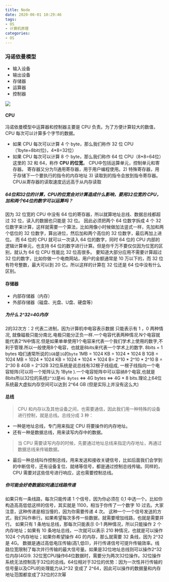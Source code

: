 ```yaml
---
title: Node
date: 2020-06-01 10:29:46
tags:
- OS
- 计算机原理
categories:
- OS
---
```

### 冯诺依曼模型
* 输入设备
* 输出设备
* 存储器
* 运算器
* 控制器

![](./fengnuoyiman.jpg)

#### CPU
冯诺依曼模型中运算器和控制器主要是 CPU 负责。为了方便计算较大的数值，CPU 每次可以计算多个字节的数据。
* 如果 CPU 每次可以计算 4 个 byte，那么我们称作 32 位 CPU（1byte=8bit(位)，4*8=32位）
* 如果 CPU 每次可以计算 8 个 byte，那么我们称作 64 位 CPU（8*8=64位）
这里的 32 和 64，称作 **CPU 的位宽**。
CPU中包括运算单元，控制单元和寄存器。
寄存器又分为1)通用寄存器，用于用户编程使用。2) 特殊寄存器，用于存储下一个要执行的指令的内存地址 3) 读取到的指令会放到指令寄存器。
CPU从寄存器的读取速度远远高于从内存读取

##### 64位和32位的计算，CPU的位宽会对计算造成什么影响，要用32位宽的 CPU，加和两个64位的数字可以运算吗？
因为 32 位宽的 CPU 中没有 64 位的寄存器，所以就算地址总线、数据总线都超过 32 位，读入的数据也只能是 32 位。
因此必须把两个 64 位数字拆成 4 个 32 位数字来计算，这样就需要一个算法，比如用像小时候做加法竖式一样，先加和两个低位的 32 位数字，算出进位，然后加和两个高位的 32 位数字，最后再加上进位。
而 64 位的 CPU 就可以一次读入 64 位的数字，同时 64 位的 CPU 内部的逻辑计算单元，也支持 64 位的数字进行计算。但是你千万不要仅仅因为位宽的区别，就认为 64 位 CPU 性能比 32 位高很多。
要知道大部分应用不需要计算超过 32 位的数字，比如你做一个电商网站，用户的金额通常是 10 万以下的，而 32 位有符号整数，最大可以到 20 亿。所以这样的计算在 32 位还是 64 位中没有什么区别。

#### 存储器
* 内部存储器（内存）
* 外部存储器（磁盘、光盘、U盘、硬盘等）

##### 为什么 2^32=4G内存
2的32次方：2 代表二进制，因为计算机中电容表示数据 只能表示有 1 ，0  两种情况, 就像磁极只能分南北.电极只能分正负一样.一个电容代表两种情况.N个电容就能代表2^N中情况.但是如果单单使用1个电容来代表一个我们学术上使用的数字,不利于管理.所以一般使用8个电容，也就是8bits来代表一个学术上的数字. 8bits = 1 bytes 咱们通常所说的`1GB`是`1G`的`byte`
1MB = 1024 KB = 1024 * 1024 B
1GB = 1024 MB = 1024 * 1024 KB = 1024 * 1024 * 1024 B= 2^10 * 2^10 * 2^10 B = 2^30 B
4GB = 2^32B
32位系统是说总线有32根子线组成, 一根子线指向一个电容矩阵(可以将一个矩阵认为 1Byte ).一个电容矩阵中可以容纳8个电容,也就是 8bits所以32位的系统`2^32`是`4G Bytes`   <=>   4G bytes   <=>  4G * 8 bits.理论上64位系统最大虚拟内存空间可以达到 2^64 GB (但是实际上并没有这么大)

#### 总线
> CPU 和内存以及其他设备之间，也需要通信，因此我们用一种特殊的设备进行控制，就是总线。总线分成 3 种：
* 一种是地址总线，专门用来指定 CPU 将要操作的内存地址。
* 还有一种是数据总线，用来读写内存中的数据。
> 当 CPU 需要读写内存的时候，先要通过地址总线来指定内存地址，再通过数据总线来传输数据。
* 最后一种总线叫作控制总线，用来发送和接收关键信号，比如后面我们会学到的中断信号，还有设备复位、就绪等信号，都是通过控制总线传输。同样的，CPU 需要对这些信号进行响应，这也需要控制总线。


##### 你可能会好奇数据如何通过线路传递
如果只有一条线路，每次只能传递 1 个信号，因为你必须在 0,1 中选一个。比如你构造高高低低这样的信号，其实就是 1100，相当于你传了一个数字 10 过去。大家注意，这种传递是相当慢的，因为你需要传递 4 次。
这种一个一个信号发送的方式，我们叫作串行。如果希望每次多传一些数据，就需要增加线路，也就是需要并行。
如果只有 1 条地址总线，那每次只能表示 0-1 两种情况，所以只能操作 2 个内存地址；如果有 10 条地址总线，一次就可以表示 210 种情况，也就是可以操作 1024 个内存地址；如果你希望操作 4G 的内存，那么就需要 32 条线，因为 2^32 是 4G。
数据是通过高低电压传输(高1,低0)，并行传递信号可提升传输效率。线路位宽限制了每次并行传输的最大信号量。如果是32位地址总线则可以操作2^32位内存(4G)9. 32位宽CPU操作64位数据时，需要分为两次32位操作。32位操作系统无法控制高于32位的总线。64位相对于32位的优势：因为一次性并行传输的信号量以及CPU的处理能力从2^32 变成了 2^64，因此可以操作的数据量和内存地址范围都变成了32位的2次幂

